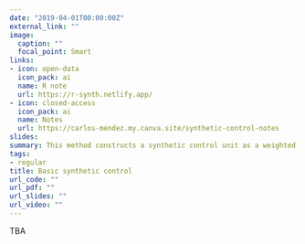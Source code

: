 ```yaml
---
date: "2019-04-01T00:00:00Z"
external_link: ""
image:
  caption: ""
  focal_point: Smart
links:
- icon: open-data
  icon_pack: ai
  name: R note
  url: https://r-synth.netlify.app/
- icon: closed-access
  icon_pack: ai
  name: Notes
  url: https://carlos-mendez.my.canva.site/synthetic-control-notes
slides: 
summary: This method constructs a synthetic control unit as a weighted average of available control units that best approximate the relevant characteristics of the treated unit prior to the treatment.
tags:
- regular
title: Basic synthetic control 
url_code: ""
url_pdf: ""
url_slides: ""
url_video: ""
---
```


TBA
